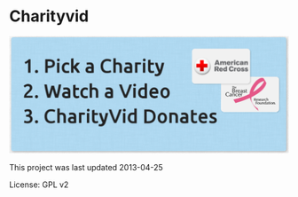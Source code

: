 Charityvid
==========

![](screenshot.png)

This project was last updated 2013-04-25

License: GPL v2
